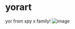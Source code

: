 # yorart
yor from spy x family!
![image](https://github.com/user-attachments/assets/c4e90935-8b79-4acc-a78c-cf6f70085e64)
